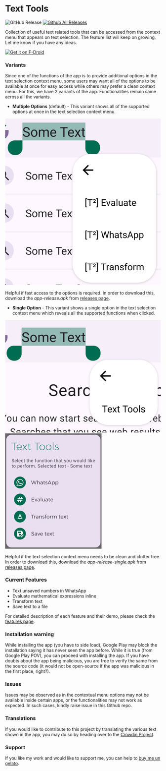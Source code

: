 # Text Tools

![GitHub Release](https://img.shields.io/github/v/release/corphish/TextTools)
[![Github All Releases](https://img.shields.io/github/downloads/corphish/TextTools/total.svg)]()

Collection of useful text related tools that can be accessed from the context menu that appears on text selection. The feature list will keep on growing. Let me know if you have any ideas.

[<img src="https://fdroid.gitlab.io/artwork/badge/get-it-on.png"
alt="Get it on F-Droid"
height="80">](https://f-droid.org/packages/com.corphish.quicktools)


### Variants
Since one of the functions of the app is to provide additional options in the text selection context menu, some users may want all of the options to be available at once for easy access while others may prefer a clean context menu. For this, we have 2 variants of the app. Functionalities remain same across all the variants.
- __Multiple Options__ (default) - This variant shows all of the supported options at once in the text selection context menu.

![Multiple Options](assets/multi.png)

Helpful if fast access to the options is required. In order to download this, download the _app-release.apk_ from [releases page](https://github.com/corphish/TextTools/releases/latest).

- __Single Option__ - This variant shows a single option in the text selection context menu which reveals all the supported functions when clicked.

![Single Option](assets/single.png)
![Single Option](assets/single_options.png)

Helpful if the text selection context menu needs to be clean and clutter free. In order to download this, download the _app-release-single.apk_ from [releases page](https://github.com/corphish/TextTools/releases/latest).

### Current Features
- Text unsaved numbers in WhatsApp
- Evaluate mathematical expressions inline
- Transform text
- Save text to a file

For detailed description of each feature and their demo, please check the [features page](FEATURES.md).

### Installation warning
While installing the app (you have to side load), Google Play may block the installation saying it has never seen the app before. While it is true (from Google Play POV), you can proceed with installing the app. If you have doubts about the app being malicious, you are free to verify the same from the source code (it would not be open-source if the app was malicious in the first place, right?).

### Issues
Issues may be observed as in the contextual menu options may not be available inside certain apps, or the functionalities may not work as expected. In such cases, kindly raise issue in this Github repo.

### Translations
If you would like to contribute to this project by translating the various text shown in the app, you may do so by heading over to the [Crowdin Project](https://crowdin.com/project/text-tools).

### Support
If you like my work and would like to support me, you can help to [buy me un gelato](https://www.paypal.com/paypalme/corphish).